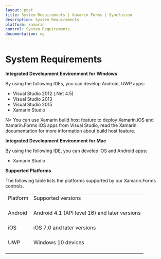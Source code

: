 ```yaml
---
layout: post
title: System Requirements | Xamarin Forms | Syncfusion
description: System Requirements
platform: xamarin
control: System Requirements
documentation: ug
---
```


# System Requirements

**Integrated** **Development** **Environment** **for** **Windows**

By using the following IDEs, you can develop Android, UWP apps:

* Visual Studio 2012 (.Net 4.5)
* Visual Studio 2013
* Visual Studio 2015
* Xamarin Studio

N> You can use Xamarin build host feature to deploy Xamarin.iOS and Xamarin.Forms iOS apps from Visual Studio, read the Xamarin documentation for more information about build host feature.

**Integrated** **Development** **Environment** **for** **Mac**

By using the following IDE, you can develop iOS and Android apps:

* Xamarin Studio

**Supported** **Platforms**

The following table lists the platforms supported by our Xamarin.Forms controls.

<table>
    <tr>
        <td>
            Platform
            <br/>
            <br/>
        </td>
        <td>
            Supported versions
            <br/>
            <br/>
        </td>
    </tr>
    <tr>
        <td>
            Android
            <br/>
            <br/>
        </td>
        <td>
            Android 4.1 (API level 16) and later versions
            <br/>
            <br/>
        </td>
    </tr>
    <tr>
        <td>
            iOS
            <br/>
            <br/>
        </td>
        <td>
            iOS 7.0 and later versions
            <br/>
            <br/>
        </td>
    </tr>
    <tr>
        <td>
            UWP
            <br/>
            <br/>
        </td>
        <td>
            Windows 10 devices
            <br/>
            <br/>
        </td>
    </tr>    
</table>
